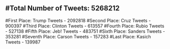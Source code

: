 #Total Number of Tweets: 5268212 
---
#First Place: Trump Tweets - 2092818
#Second Place: Cruz Tweets - 900397
#Third Place: Clinton Tweets - 613557
#Fourth Place: Rubio Tweets - 527138
#Fifth Place: Jeb! Tweets - 483751
#Sixth Place: Sanders Tweets - 353281
#Seventh Place: Carson Tweets - 157283
#Last Place: Kasich Tweets - 139987
